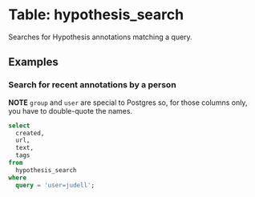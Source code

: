 # Table: hypothesis_search

Searches for Hypothesis annotations matching a query.

## Examples

### Search for recent annotations by a person

**NOTE** `group` and `user` are special to Postgres so, for those columns only, you have to double-quote the names.

```sql
select
  created,
  url,
  text,
  tags
from
  hypothesis_search
where
  query = 'user=judell';
```



